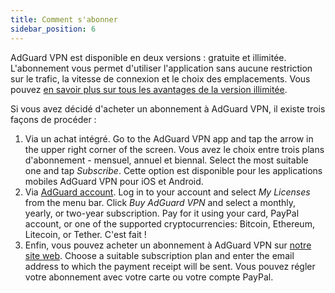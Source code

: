 ```yaml
---
title: Comment s'abonner
sidebar_position: 6
---
```


AdGuard VPN est disponible en deux versions : gratuite et illimitée. L'abonnement vous permet d'utiliser l'application sans aucune restriction sur le trafic, la vitesse de connexion et le choix des emplacements. Vous pouvez [en savoir plus sur tous les avantages de la version illimitée](free-vs-unlimited.md).

Si vous avez décidé d'acheter un abonnement à AdGuard VPN, il existe trois façons de procéder :

1. Via un achat intégré. Go to the AdGuard VPN app and tap the arrow in the upper right corner of the screen. Vous avez le choix entre trois plans d'abonnement - mensuel, annuel et biennal. Select the most suitable one and tap *Subscribe*. Cette option est disponible pour les applications mobiles AdGuard VPN pour iOS et Android.
2. Via [AdGuard account](https://my.adguard.com/). Log in to your account and select *My Licenses* from the menu bar. Click *Buy AdGuard VPN* and select a monthly, yearly, or two-year subscription. Pay for it using your card, PayPal account, or one of the supported cryptocurrencies: Bitcoin, Ethereum, Litecoin, or Tether. C'est fait !
3. Enfin, vous pouvez acheter un abonnement à AdGuard VPN sur [notre site web](https://adguard-vpn.com/license.html). Choose a suitable subscription plan and enter the email address to which the payment receipt will be sent. Vous pouvez régler votre abonnement avec votre carte ou votre compte PayPal.
